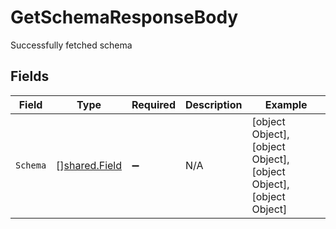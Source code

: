 # GetSchemaResponseBody

Successfully fetched schema


## Fields

| Field                                                           | Type                                                            | Required                                                        | Description                                                     | Example                                                         |
| --------------------------------------------------------------- | --------------------------------------------------------------- | --------------------------------------------------------------- | --------------------------------------------------------------- | --------------------------------------------------------------- |
| `Schema`                                                        | [][shared.Field](../../models/shared/field.md)                  | :heavy_minus_sign:                                              | N/A                                                             | [object Object],[object Object],[object Object],[object Object] |